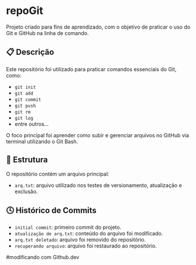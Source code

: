 # repoGit

Projeto criado para fins de aprendizado, com o objetivo de praticar o uso do Git e GitHub na linha de comando.

## 📋 Descrição

Este repositório foi utilizado para praticar comandos essenciais do Git, como:
- `git init`
- `git add`
- `git commit`
- `git push`
- `git rm`
- `git log`
- entre outros...

O foco principal foi aprender como subir e gerenciar arquivos no GitHub via terminal utilizando o Git Bash.

## 📁 Estrutura

O repositório contém um arquivo principal:

- `arq.txt`: arquivo utilizado nos testes de versionamento, atualização e exclusão.

## 🕓 Histórico de Commits

- `initial commit`: primeiro commit do projeto.
- `atualização de arq.txt`: conteúdo do arquivo foi modificado.
- `arq.txt deletado`: arquivo foi removido do repositório.
- `recuperando arquivo`: arquivo foi restaurado ao repositório.

#modificando com Github.dev


